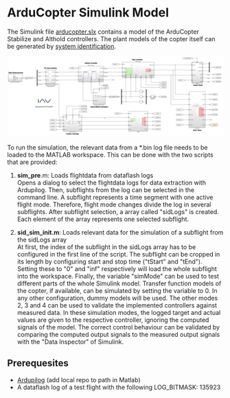# ArduCopter Simulink Model

The Simulink file [arducopter.slx](https://github.com/fbredeme/ardupilot_simulink/blob/master/arducopter.slx) contains a model of the ArduCopter Stabilize and Althold controllers. The plant models of the copter itself can be generated by [system identification](https://ardupilot.org/copter/docs/systemid-mode.html). 

![](simulink_model.PNG?raw=true "Simulink screenshot")

To run the simulation, the relevant data from a *.bin log file needs to be loaded to the MATLAB workspace. This can be done with the two scripts that are provided:

1) **sim_pre**.m: Loads flightdata from dataflash logs  
Opens a dialog to select the flightdata logs for data extraction with Ardupilog. Then, subflights from the log can be selected in the command line. A subflight represents a time segment with one active flight mode. Therefore, flight mode changes divide the log in several subflights. After subflight selection, a array called "sidLogs" is created. Each element of the array represents one selected subflight.

2) **sid_sim_init.m**: Loads relevant data for the simulation of a subflight from the sidLogs array  
At first, the index of the subflight in the sidLogs array has to be configured in the first line of the script. The subflight can be cropped in its length by configuring start and stop time ("tStart" and "tEnd"). Setting these to "0" and "inf" respectively will load the whole subflight into the workspace. Finally, the variable "simMode" can be used to test different parts of the whole Simulink model. Transfer function models of the copter, if available, can be simulated by setting the variable to 0. In any other configuration, dummy models will be used. The other modes 2, 3 and 4 can be used to validate the implemented controllers against measured data. In these simulation modes, the logged target and actual values are given to the respective controller, ignoring the computed signals of the model. The correct control behaviour can be validated by comparing the computed output signals to the measured output signals with the "Data Inspector" of Simulink.

## Prerequesites
- [Ardupilog](https://github.com/Georacer/ardupilog) (add local repo to path in Matlab)
- A dataflash log of a test flight with the following LOG_BITMASK: 135923
